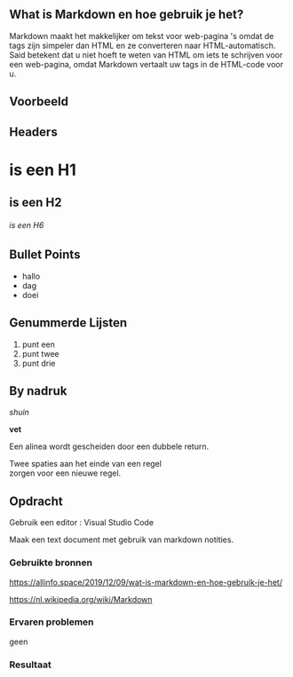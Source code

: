 ## What is Markdown en hoe gebruik je het?

Markdown maakt het makkelijker om tekst voor web-pagina 's omdat de tags zijn simpeler dan HTML en ze converteren naar HTML-automatisch. Said betekent dat u niet hoeft te weten van HTML om iets te schrijven voor een web-pagina, omdat Markdown vertaalt uw tags in de HTML-code voor u.

## Voorbeeld

## Headers

# is een H1

## is een H2

###### is een H6

## Bullet Points
* hallo
* dag
* doei

## Genummerde Lijsten
1. punt een
2. punt twee
3. punt drie

## By nadruk

*shuin*

**vet**

Een alinea wordt gescheiden
door een dubbele return.

Twee spaties aan het einde van een regel  
zorgen voor een nieuwe regel.

## Opdracht
Gebruik een editor : Visual Studio Code

Maak een text document met gebruik van markdown notities.

### Gebruikte bronnen
https://allinfo.space/2019/12/09/wat-is-markdown-en-hoe-gebruik-je-het/

https://nl.wikipedia.org/wiki/Markdown


### Ervaren problemen
geen

### Resultaat
